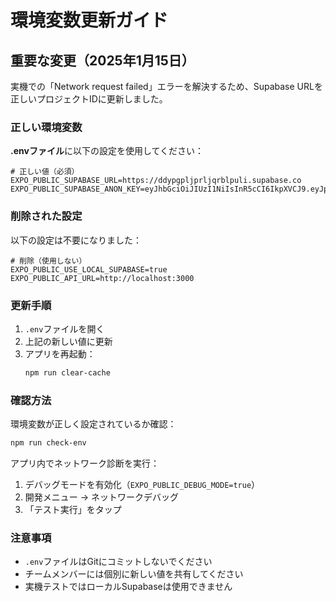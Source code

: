 # 環境変数更新ガイド

## 重要な変更（2025年1月15日）

実機での「Network request failed」エラーを解決するため、Supabase URLを正しいプロジェクトIDに更新しました。

### 正しい環境変数

**.envファイル**に以下の設定を使用してください：

```env
# 正しい値（必須）
EXPO_PUBLIC_SUPABASE_URL=https://ddypgpljprljqrblpuli.supabase.co
EXPO_PUBLIC_SUPABASE_ANON_KEY=eyJhbGciOiJIUzI1NiIsInR5cCI6IkpXVCJ9.eyJpc3MiOiJzdXBhYmFzZSIsInJlZiI6ImRkeXBncGxqcHJsanFyYmxwdWxpIiwicm9sZSI6ImFub24iLCJpYXQiOjE3NDcxMDMwOTcsImV4cCI6MjA2MjY3OTA5N30.u4310NL9FYdxcMSrGxEzEXP0M5y5pDuG3_mz7IRAhMU
```

### 削除された設定

以下の設定は不要になりました：

```env
# 削除（使用しない）
EXPO_PUBLIC_USE_LOCAL_SUPABASE=true
EXPO_PUBLIC_API_URL=http://localhost:3000
```

### 更新手順

1. `.env`ファイルを開く
2. 上記の新しい値に更新
3. アプリを再起動：
   ```bash
   npm run clear-cache
   ```

### 確認方法

環境変数が正しく設定されているか確認：

```bash
npm run check-env
```

アプリ内でネットワーク診断を実行：
1. デバッグモードを有効化（`EXPO_PUBLIC_DEBUG_MODE=true`）
2. 開発メニュー → ネットワークデバッグ
3. 「テスト実行」をタップ

### 注意事項

- `.env`ファイルはGitにコミットしないでください
- チームメンバーには個別に新しい値を共有してください
- 実機テストではローカルSupabaseは使用できません
